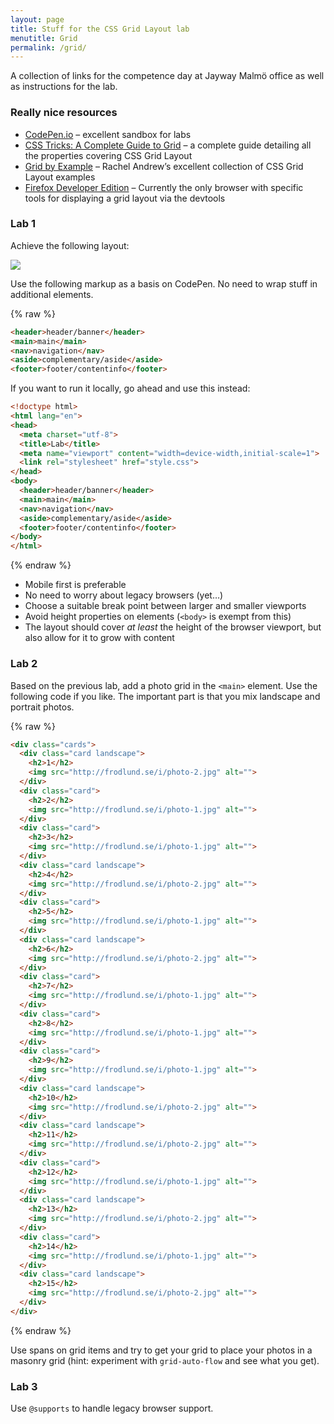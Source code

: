 ```yaml
---
layout: page
title: Stuff for the CSS Grid Layout lab
menutitle: Grid
permalink: /grid/
---
```


A collection of links for the competence day at Jayway Malmö office as well as instructions for the lab.

### Really nice resources

* [CodePen.io](https://codepen.io) – excellent sandbox for labs
* [CSS Tricks: A Complete Guide to Grid](https://css-tricks.com/snippets/css/complete-guide-grid/) – a complete guide detailing all the properties covering CSS Grid Layout
* [Grid by Example](https://gridbyexample.com) – Rachel Andrew’s excellent collection of CSS Grid Layout examples
* [Firefox Developer Edition](https://www.mozilla.org/sv-SE/firefox/developer/) – Currently the only browser with specific tools for displaying a grid layout via the devtools

### Lab 1

Achieve the following layout:

[![](http://i.imgur.com/y2Swf6D.png)](http://i.imgur.com/y2Swf6D.png)

Use the following markup as a basis on CodePen. No need to wrap stuff in additional elements.

{% raw %}
~~~html
<header>header/banner</header>
<main>main</main>
<nav>navigation</nav>
<aside>complementary/aside</aside>
<footer>footer/contentinfo</footer>
~~~

If you want to run it locally, go ahead and use this instead:

~~~html
<!doctype html>
<html lang="en">
<head>
  <meta charset="utf-8">
  <title>Lab</title>
  <meta name="viewport" content="width=device-width,initial-scale=1">
  <link rel="stylesheet" href="style.css">
</head>
<body>
  <header>header/banner</header>
  <main>main</main>
  <nav>navigation</nav>
  <aside>complementary/aside</aside>
  <footer>footer/contentinfo</footer>
</body>
</html>
~~~
{% endraw %}

* Mobile first is preferable
* No need to worry about legacy browsers (yet…)
* Choose a suitable break point between larger and smaller viewports
* Avoid height properties on elements (`<body>` is exempt from this)
* The layout should cover *at least* the height of the browser viewport, but also allow for it to grow with content

### Lab 2

Based on the previous lab, add a photo grid in the `<main>` element. Use the following code if you like. The important part is that you mix landscape and portrait photos.

{% raw %}
~~~html
<div class="cards">
  <div class="card landscape">
    <h2>1</h2>
    <img src="http://frodlund.se/i/photo-2.jpg" alt="">
  </div>
  <div class="card">
    <h2>2</h2>
    <img src="http://frodlund.se/i/photo-1.jpg" alt="">
  </div>
  <div class="card">
    <h2>3</h2>
    <img src="http://frodlund.se/i/photo-1.jpg" alt="">
  </div>
  <div class="card landscape">
    <h2>4</h2>
    <img src="http://frodlund.se/i/photo-2.jpg" alt="">
  </div>
  <div class="card">
    <h2>5</h2>
    <img src="http://frodlund.se/i/photo-1.jpg" alt="">
  </div>
  <div class="card landscape">
    <h2>6</h2>
    <img src="http://frodlund.se/i/photo-2.jpg" alt="">
  </div>
  <div class="card">
    <h2>7</h2>
    <img src="http://frodlund.se/i/photo-1.jpg" alt="">
  </div>
  <div class="card">
    <h2>8</h2>
    <img src="http://frodlund.se/i/photo-1.jpg" alt="">
  </div>
  <div class="card">
    <h2>9</h2>
    <img src="http://frodlund.se/i/photo-1.jpg" alt="">
  </div>
  <div class="card landscape">
    <h2>10</h2>
    <img src="http://frodlund.se/i/photo-2.jpg" alt="">
  </div>
  <div class="card landscape">
    <h2>11</h2>
    <img src="http://frodlund.se/i/photo-2.jpg" alt="">
  </div>
  <div class="card">
    <h2>12</h2>
    <img src="http://frodlund.se/i/photo-1.jpg" alt="">
  </div>
  <div class="card landscape">
    <h2>13</h2>
    <img src="http://frodlund.se/i/photo-2.jpg" alt="">
  </div>
  <div class="card">
    <h2>14</h2>
    <img src="http://frodlund.se/i/photo-1.jpg" alt="">
  </div>
  <div class="card landscape">
    <h2>15</h2>
    <img src="http://frodlund.se/i/photo-2.jpg" alt="">
  </div>
</div>
~~~
{% endraw %}

Use spans on grid items and try to get your grid to place your photos in a masonry grid (hint: experiment with `grid-auto-flow` and see what you get).

### Lab 3

Use `@supports` to handle legacy browser support.
